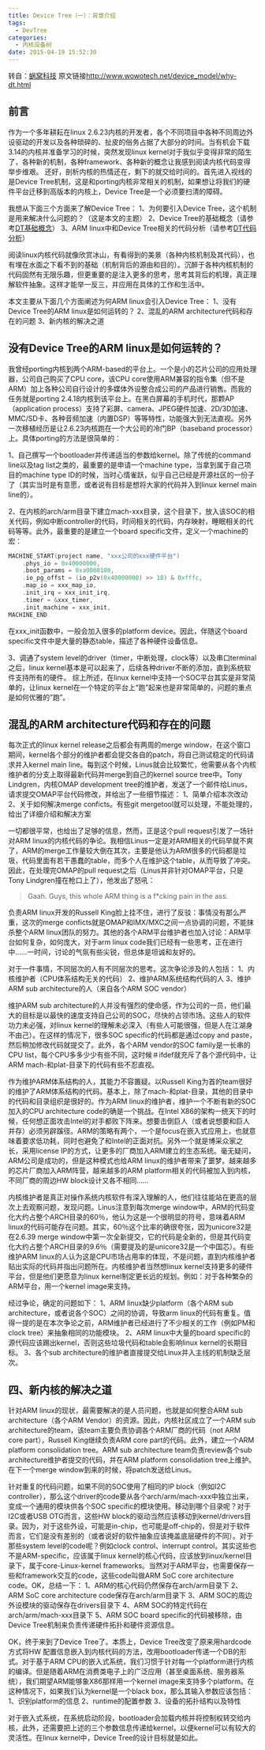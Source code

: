 ```yaml
---
title: Device Tree（一）：背景介绍
tags:
  - DevTree
categories:
  - 内核设备树
date: 2015-04-19 15:52:30
---
```


转自：[蜗窝科技](www.wowotech.net)
原文链接<http://www.wowotech.net/device_model/why-dt.html>

## 前言

作为一个多年耕耘在linux 2.6.23内核的开发者，各个不同项目中各种不同周边外设驱动的开发以及各种琐碎的、扯皮的俗务占据了大部分的时间。当有机会下载3.14的内核并准备学习的时候，突然发现linux kernel对于我似乎变得非常的陌生了，各种新的机制，各种framework、各种新的概念让我感到阅读内核代码变得举步维艰。 还好，剖析内核的热情还在，剩下的就交给时间的。首先进入视线的是Device Tree机制，这是和porting内核非常相关的机制，如果想让将我们的硬件平台迁移到高版本的内核上，Device Tree是一个必须要扫清的障碍。

我想从下面三个方面来了解Device Tree：
1、为何要引入Device Tree，这个机制是用来解决什么问题的？（这是本文的主题）
2、Device Tree的基础概念（请参考[DT基础概念](http://www.wowotech.net/linux_kenrel/dt_basic_concept.html)）
3、ARM linux中和Device Tree相关的代码分析（请参考[DT代码分析](http://www.wowotech.net/linux_kenrel/dt-code-analysis.html)）

阅读linux内核代码就像欣赏冰山，有看得到的美景（各种内核机制及其代码），也有埋在水面之下看不到的基础（机制背后的源由和目的）。沉醉于各种内核机制的代码固然有无限乐趣，但更重要的是注入更多的思考，思考其背后的机理，真正理解软件抽象。这样才能举一反三，并应用在具体的工作和生活中。

本文主要从下面几个方面阐述为何ARM linux会引入Device Tree：
1、没有Device Tree的ARM linux是如何运转的？
2、混乱的ARM architecture代码和存在的问题
3、新内核的解决之道
<!--more-->

## 没有Device Tree的ARM linux是如何运转的？

我曾经porting内核到两个ARM-based的平台上。一个是小的芯片公司的应用处理器，公司自己购买了CPU core，该CPU core使用ARM兼容的指令集（但不是ARM）加上各种公司自行设计的多媒体外设整合成公司的产品进行销售。而我的任务就是porting 2.4.18内核到该平台上。在黑白屏幕的手机时代，那颗AP（application process）支持了彩屏、camera、JPEG硬件加速、2D/3D加速、MMC/SD卡、各种音频加速（内置DSP）等等特性，功能强大到无法直视。另外一次移植经历是让2.6.23内核跑在一个大公司的冷门BP（baseband processor）上。具体porting的方法是很简单的：

1、自己撰写一个bootloader并传递适当的参数给kernel。除了传统的command line以及tag list之类的，最重要的是申请一个machine type，当拿到属于自己项目的machine type ID的时候，当时心情雀跃，似乎自己已经是开源社区的一份子了（其实当时是有意愿，或者说有目标是想将大家的代码并入到linux kernel main line的）。

2、在内核的arch/arm目录下建立mach-xxx目录，这个目录下，放入该SOC的相关代码，例如中断controller的代码，时间相关的代码，内存映射，睡眠相关的代码等等。此外，最重要的是建立一个board specific文件，定义一个machine的宏：
```c
MACHINE_START(project name, "xxx公司的xxx硬件平台")
    .phys_io = 0x40000000,
    .boot_params = 0xa0000100,
    .io_pg_offst = (io_p2v(0x40000000) >> 18) & 0xfffc,
    .map_io = xxx_map_io,
    .init_irq = xxx_init_irq,
    .timer = &xxx_timer,
    .init_machine = xxx_init,
MACHINE_END
```
在xxx_init函数中，一般会加入很多的platform device。因此，伴随这个board specific文件中是大量的静态table，描述了各种硬件设备信息。

3、调通了system level的driver（timer，中断处理，clock等）以及串口terminal之后，linux kernel基本是可以起来了，后续各种driver不断的添加，直到系统软件支持所有的硬件。
综上所述，在linux kernel中支持一个SOC平台其实是非常简单的，让linux kernel在一个特定的平台上“跑”起来也是非常简单的，问题的重点是如何优雅的”跑”。

## 混乱的ARM architecture代码和存在的问题

每次正式的linux kernel release之后都会有两周的merge window，在这个窗口期间，kernel各个部分的维护者都会提交各自的patch，将自己测试稳定的代码请求并入kernel main line。每到这个时候，Linus就会比较繁忙，他需要从各个内核维护者的分支上取得最新代码并merge到自己的kernel source tree中。Tony Lindgren，内核OMAP development tree的维护者，发送了一个邮件给Linus，请求提交OMAP平台代码修改，并给出了一些细节描述：
1、简单介绍本次改动
2、关于如何解决merge conficts。有些git mergetool就可以处理，不能处理的，给出了详细介绍和解决方案

一切都很平常，也给出了足够的信息，然而，正是这个pull request引发了一场针对ARM linux的内核代码的争论。我相信Linus一定是对ARM相关的代码早就不爽了，ARM的merge工作量较大倒在其次，主要是他认为ARM很多的代码都是垃圾，代码里面有若干愚蠢的table，而多个人在维护这个table，从而导致了冲突。因此，在处理完OMAP的pull request之后（Linus并非针对OMAP平台，只是Tony Lindgren撞在枪口上了），他发出了怒吼：

> Gaah. Guys, this whole ARM thing is a f*cking pain in the ass.

负责ARM linux开发的Russell King脸上挂不住，进行了反驳：事情没有那么严重，这次的merge conficts就是OMAP和IMX/MXC之间一点协调的问题，不能抹杀整个ARM linux团队的努力。其他的各个ARM平台维护者也加入讨论：ARM平台如何复杂，如何庞大，对于arm linux code我们已经有一些思考，正在进行中……一时间，讨论的气氛有些尖锐，但总体是坦诚和友好的。

对于一件事情，不同层次的人有不同层次的思考。这次争论涉及的人包括：
1、内核维护者（CPU体系结构无关的代码）
2、维护ARM系统结构代码的人
3、维护ARM sub architecture的人（来自各个ARM SOC vendor）

维护ARM sub architecture的人并没有强烈的使命感，作为公司的一员，他们最大的目标是以最快的速度支持自己公司的SOC，尽快的占领市场。这些人的软件功力未必强，对linux kernel的理解未必深入（有些人可能很强，但是人在江湖身不由己）。在这样的情况下，很多SOC specific的代码都是通过copy and paste，然后稍加修改代码就提交了。此外，各个ARM vendor的SOC family是一长串的CPU list，每个CPU多多少少有些不同，这时候＃ifdef就充斥了各个源代码中，让ARM mach-和plat-目录下的代码有些不忍直视。

作为维护ARM体系结构的人，其能力不容置疑。以Russell King为首的team很好的维护了ARM体系结构的代码。基本上，除了mach-和plat-目录，其他的目录中的代码和目录组织是很好的。作为ARM linux的维护者，维护一个不断有新的SOC加入的CPU architecture code的确是一个挑战。在Intel X86的架构一统天下的时候，任何想正面攻击Intel的对手都败下阵来。想要击倒巨人（或者说想要和巨人并存）必须另辟蹊径。ARM的策略有两个，一个是focus在嵌入式应用上，也就意味着要求低功耗，同时也避免了和Intel的正面对抗。另外一个就是博采众家之长，采用license IP的方式，让更多的厂商加入ARM建立的生态系统。毫无疑问，ARM公司是成功的，但是这种模式也给ARM linux的维护者带来了噩梦。越来越多的芯片厂商加入ARM阵营，越来越多的ARM platform相关的代码被加入到内核，不同厂商的周边HW block设计又各不相同……

内核维护者是真正对操作系统内核软件有深入理解的人，他们往往能站在更高的层次上去观察问题，发现问题。Linus注意到每次merge window中，ARM的代码变化大约占整个ARCH目录的60％，他认为这是一个很明显的符号，意味着ARM linux的代码可能存在问题。其实，60％这个比率的确很夸张，因为unicore32是在2.6.39 merge window中第一次全新提交，它的代码是全新的，但是其代码变化大约占整个ARCH目录的9.6％（需要提及的是unicore32是一个中国芯）。有些维护ARM linux的人认为这是CPU市场占用率的体现，不是问题，直到内核维护者贴出实际的代码并指出问题所在。内核维护者当然想linux kernel支持更多的硬件平台，但是他们更愿意为linux kernel制定更长远的规划。例如：对于各种繁杂的ARM平台，用一个kernel image来支持。

经过争论，确定的问题如下：
1、ARM linux缺少platform（各个ARM sub architecture，或者说各个SOC）之间的协调，导致arm linux的代码有重复。值得一提的是在本次争论之前，ARM维护者已经进行了不少相关的工作（例如PM和clock tree）来抽象相同的功能模块。
2、ARM linux中大量的board specific的源代码应该踢出kernel，否则这些垃圾代码和table会影响linux kernel的长期目标。
3、各个sub architecture的维护者直接提交给Linux并入主线的机制缺乏层次。

## 四、新内核的解决之道

针对ARM linux的现状，最需要解决的是人员问题，也就是如何整合ARM sub architecture（各个ARM Vendor）的资源。因此，内核社区成立了一个ARM sub architecture的team，该team主要负责协调各个ARM厂商的代码（not ARM core part），Russell King继续负责ARM core part的代码。此外，建立一个ARM platform consolidation tree。ARM sub architecture team负责review各个sub architecture维护者提交的代码，并在ARM platform consolidation tree上维护。在下一个merge window到来的时候，将patch发送给Linus。

针对重复的代码问题，如果不同的SOC使用了相同的IP block（例如I2C controller），那么这个driver的code要从各个arch/arm/mach-xxx中独立出来，变成一个通用的模块供各个SOC specific的模块使用。移动到哪个目录呢？对于I2C或者USB OTG而言，这些HW block的驱动当然应该移动到kernel/drivers目录。因为，对于这些外设，可能是in-chip，也可能是off-chip的，但是对于软件而言，它们是没有差别的（或者说好的软件抽象应该掩盖底层硬件的不同）。对于那些system level的code呢？例如clock control、interrupt control。其实这些也不是ARM-specific，应该属于linux kernel的核心代码，应该放到linux/kernel目录下，属于core-Linux-kernel frameworks。当然对于ARM平台，也需要保存一些和framework交互的code，这些code叫做ARM SoC core architecture code。OK，总结一下：
1、ARM的核心代码仍然保存在arch/arm目录下
2、ARM SoC core architecture code保存在arch/arm目录下
3、ARM SOC的周边外设模块的驱动保存在drivers目录下
4、ARM SOC的特定代码在arch/arm/mach-xxx目录下
5、ARM SOC board specific的代码被移除，由Device Tree机制来负责传递硬件拓扑和硬件资源信息。

OK，终于来到了Device Tree了。本质上，Device Tree改变了原来用hardcode方式将HW 配置信息嵌入到内核代码的方法，改用bootloader传递一个DB的形式。对于基于ARM CPU的嵌入式系统，我们习惯于针对每一个platform进行内核的编译。但是随着ARM在消费类电子上的广泛应用（甚至桌面系统、服务器系统），我们期望ARM能够象X86那样用一个kernel image来支持多个platform。在这种情况下，如果我们认为kernel是一个black box，那么其输入参数应该包括：
1、识别platform的信息
2、runtime的配置参数
3、设备的拓扑结构以及特性

对于嵌入式系统，在系统启动阶段，bootloader会加载内核并将控制权转交给内核，此外，还需要把上述的三个参数信息传递给kernel，以便kernel可以有较大的灵活性。在linux kernel中，Device Tree的设计目标就是如此。
